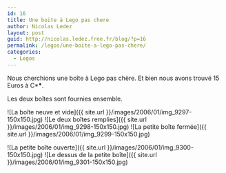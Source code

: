 ```yaml
---
id: 16
title: Une boite à Lego pas chere
author: Nicolas Ledez
layout: post
guid: http://nicolas.ledez.free.fr/blog/?p=16
permalink: /legos/une-boite-a-lego-pas-chere/
categories:
  - Legos
---
```

Nous cherchions une boîte à Lego pas chère. Et bien nous avons trouvé 15 Euros à C\***\***.

Les deux boîtes sont fournies ensemble.

![La boîte neuve et vide]({{ site.url }}/images/2006/01/img_9297-150x150.jpg)
![Le deux boîtes remplies]({{ site.url }}/images/2006/01/img_9298-150x150.jpg)
![La petite boîte fermée]({{ site.url }}/images/2006/01/img_9299-150x150.jpg)

![La petite boîte ouverte]({{ site.url }}/images/2006/01/img_9300-150x150.jpg)
![Le dessus de la petite boîte]({{ site.url }}/images/2006/01/img_9301-150x150.jpg)
